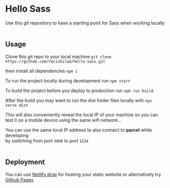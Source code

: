 # Hello Sass
Use this git repository to have a starting point for Sass when working locally
<br/><br/>

## Usage
Clone this git repo to your local machine
```git clone https://github.com/YarivGilad/hello-sass.git```

then install all dependencies ```npm i```

To run the project locally during development run ```npm start```

To build the project before you deploy to production run ```npm run build```

After the build you may want to run the dist folder files locally with ```npx serve dist```

This will also conveniently reveal the local IP of your machine so you can test it on a mobile device using the same wifi network...

You can use the same local IP address to also connect to **parcel** 
while developing <br>by switching from port `3000` to port `1234`
<br/><br/>
## Deployment

You can use [Netlify drop](https://app.netlify.com/drop) for hosting your static website
or alternatively try [Github Pages](https://docs.github.com/en/pages/quickstart)
